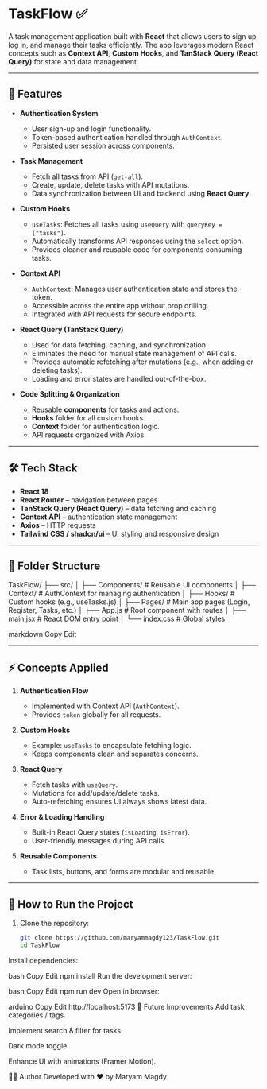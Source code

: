 # TaskFlow ✅  

A task management application built with **React** that allows users to sign up, log in, and manage their tasks efficiently. The app leverages modern React concepts such as **Context API**, **Custom Hooks**, and **TanStack Query (React Query)** for state and data management.  

---

## 🚀 Features  

- **Authentication System**  
  - User sign-up and login functionality.  
  - Token-based authentication handled through `AuthContext`.  
  - Persisted user session across components.  

- **Task Management**  
  - Fetch all tasks from API (`get-all`).  
  - Create, update, delete tasks with API mutations.  
  - Data synchronization between UI and backend using **React Query**.  

- **Custom Hooks**  
  - `useTasks`: Fetches all tasks using `useQuery` with `queryKey = ["tasks"]`.  
  - Automatically transforms API responses using the `select` option.  
  - Provides cleaner and reusable code for components consuming tasks.  

- **Context API**  
  - `AuthContext`: Manages user authentication state and stores the token.  
  - Accessible across the entire app without prop drilling.  
  - Integrated with API requests for secure endpoints.  

- **React Query (TanStack Query)**  
  - Used for data fetching, caching, and synchronization.  
  - Eliminates the need for manual state management of API calls.  
  - Provides automatic refetching after mutations (e.g., when adding or deleting tasks).  
  - Loading and error states are handled out-of-the-box.  

- **Code Splitting & Organization**  
  - Reusable **components** for tasks and actions.  
  - **Hooks** folder for all custom hooks.  
  - **Context** folder for authentication logic.  
  - API requests organized with Axios.  

---

## 🛠️ Tech Stack  

- **React 18**  
- **React Router** – navigation between pages  
- **TanStack Query (React Query)** – data fetching and caching  
- **Context API** – authentication state management  
- **Axios** – HTTP requests  
- **Tailwind CSS / shadcn/ui** – UI styling and responsive design  

---

## 📂 Folder Structure  

TaskFlow/
├── src/
│ ├── Components/ # Reusable UI components
│ ├── Context/ # AuthContext for managing authentication
│ ├── Hooks/ # Custom hooks (e.g., useTasks.js)
│ ├── Pages/ # Main app pages (Login, Register, Tasks, etc.)
│ ├── App.js # Root component with routes
│ ├── main.jsx # React DOM entry point
│ └── index.css # Global styles

markdown
Copy
Edit

---

## ⚡ Concepts Applied  

1. **Authentication Flow**  
   - Implemented with Context API (`AuthContext`).  
   - Provides `token` globally for all requests.  

2. **Custom Hooks**  
   - Example: `useTasks` to encapsulate fetching logic.  
   - Keeps components clean and separates concerns.  

3. **React Query**  
   - Fetch tasks with `useQuery`.  
   - Mutations for add/update/delete tasks.  
   - Auto-refetching ensures UI always shows latest data.  

4. **Error & Loading Handling**  
   - Built-in React Query states (`isLoading`, `isError`).  
   - User-friendly messages during API calls.  

5. **Reusable Components**  
   - Task lists, buttons, and forms are modular and reusable.  

---

## 🔑 How to Run the Project  

1. Clone the repository:  
   ```bash
   git clone https://github.com/maryammagdy123/TaskFlow.git
   cd TaskFlow
Install dependencies:

bash
Copy
Edit
npm install
Run the development server:

bash
Copy
Edit
npm run dev
Open in browser:

arduino
Copy
Edit
http://localhost:5173
📌 Future Improvements
Add task categories / tags.

Implement search & filter for tasks.

Dark mode toggle.

Enhance UI with animations (Framer Motion).

👩‍💻 Author
Developed with ❤️ by Maryam Magdy
